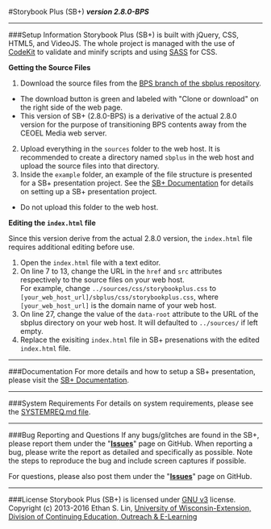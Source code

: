 #Storybook Plus (SB+)
**_version 2.8.0-BPS_**

---
###Setup Information
Storybook Plus (SB+) is built with jQuery, CSS, HTML5, and VideoJS. The whole project is managed with the use of [CodeKit](https://incident57.com/codekit/) to validate and minify scripts and using [SASS](http://sass-lang.com/) for CSS.

**Getting the Source Files**

1. Download the source files from the [BPS branch of the sbplus repository](https://github.com/oel-mediateam/sbplus/tree/bps).
  * The download button is green and labeled with "Clone or download" on the right side of the web page.
  * This version of SB+ (2.8.0-BPS) is a derivative of the actual 2.8.0 version for the purpose of transitioning BPS contents away from the CEOEL Media web server.
2. Upload everything in the `sources` folder to the web host. It is recommended to create a directory named `sbplus` in the web host and upload the source files into that directory.
3. Inside the `example` folder, an example of the file structure is presented for a SB+ presentation project. See the [SB+ Documentation](https://media.uwex.edu/resources/documentation/storybook-plus-v2/) for details on setting up a SB+ presentation project.
  * Do not upload this folder to the web host.

**Editing the `index.html` file**

Since this version derive from the actual 2.8.0 version, the `index.html` file requires additional editing before use.

1. Open the `index.html` file with a text editor.
2. On line 7 to 13, change the URL in the `href` and `src` attributes respectively to the source files on your web host.  
For example, change `../sources/css/storybookplus.css` to `[your_web_host_url]/sbplus/css/storybookplus.css`, where `[your_web_host_url]` is the domain name of your web host.
3. On line 27, change the value of the `data-root` attribute to the URL of the sbplus directory on your web host. It will defaulted to `../sources/` if left empty.
4. Replace the exisiting `index.html` file in SB+ presenations with the edited `index.html` file.

---
###Documentation
For more details and how to setup a SB+ presentation, please visit the [SB+ Documentation](https://media.uwex.edu/resources/documentation/storybook-plus-v2/).

---
###System Requirements
For details on system requirements, please see the [SYSTEMREQ.md file](https://github.com/oel-mediateam/sbplus/blob/bps/SYSTEMREQ.md).

---
###Bug Reporting and Questions
If any bugs/glitches are found in the SB+, please report them under the "**[Issues](https://github.com/oel-mediateam/sbplus/issues)**" page on GitHub. When reporting a bug, please write the report as detailed and specifically as possible. Note the steps to reproduce the bug and include screen captures if possible.

For questions, please also post them under the "**[Issues](https://github.com/oel-mediateam/sbplus/issues)**" page on GitHub.

---
###License
Storybook Plus (SB+) is licensed under [GNU v3](https://github.com/oel-mediateam/sbplus/blob/master/LICENSE) license. Copyright (c) 2013-2016 Ethan S. Lin, [University of Wisconsin-Extension, Division of Continuing Education, Outreach & E-Learning](http://ce.uwex.edu/)

